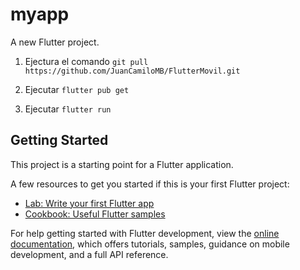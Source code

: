 # myapp

A new Flutter project.

1. Ejectura el comando ```git pull https://github.com/JuanCamiloMB/FlutterMovil.git```

2. Ejecutar ```flutter pub get```

3. Ejecutar ```flutter run```

## Getting Started

This project is a starting point for a Flutter application.

A few resources to get you started if this is your first Flutter project:

- [Lab: Write your first Flutter app](https://docs.flutter.dev/get-started/codelab)
- [Cookbook: Useful Flutter samples](https://docs.flutter.dev/cookbook)

For help getting started with Flutter development, view the
[online documentation](https://docs.flutter.dev/), which offers tutorials,
samples, guidance on mobile development, and a full API reference.
